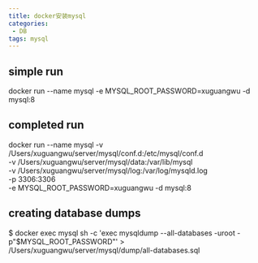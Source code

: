 ```yaml
---
title: docker安装mysql
categories:
 - DB
tags: mysql
---
```


## simple run
docker run --name mysql -e MYSQL_ROOT_PASSWORD=xuguangwu -d mysql:8

## completed run
docker run --name mysql -v /Users/xuguangwu/server/mysql/conf.d:/etc/mysql/conf.d \
-v /Users/xuguangwu/server/mysql/data:/var/lib/mysql \
-v /Users/xuguangwu/server/mysql/log:/var/log/mysqld.log \
-p 3306:3306 \
-e MYSQL_ROOT_PASSWORD=xuguangwu -d mysql:8

## creating database dumps
$ docker exec mysql sh -c 'exec mysqldump --all-databases -uroot -p"$MYSQL_ROOT_PASSWORD"' > /Users/xuguangwu/server/mysql/dump/all-databases.sql







